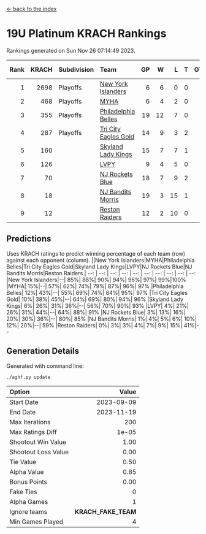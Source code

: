 [<- back to the index](readme.md)
# 19U Platinum KRACH Rankings
Rankings generated on Sun Nov 26 07:14:49 2023.

Rank|KRACH|Subdivision|Team|GP|W|L|T|OTW|OTL|SoS|Exp Wins|Win Diff
---:|---:|:---|:---|---:|---:|---:|---:|---:|---:|---:|---:|---:
1|2698|Playoffs|[New York Islanders](https://gamesheetstats.com/seasons/3663/teams/140861/schedule)|6|6|0|0|0|0|60|6.8|-0.0
2|468|Playoffs|[MYHA](https://gamesheetstats.com/seasons/3663/teams/140863/schedule)|6|4|2|0|0|0|239|4.9|0.0
3|355|Playoffs|[Philadelphia Belles](https://gamesheetstats.com/seasons/3663/teams/140864/schedule)|19|12|7|0|0|0|628|12.9|0.0
4|287|Playoffs|[Tri City Eagles Gold](https://gamesheetstats.com/seasons/3663/teams/140869/schedule)|14|9|3|2|0|0|138|10.9|0.0
5|160||[Skyland Lady Kings](https://gamesheetstats.com/seasons/3663/teams/140865/schedule)|15|7|7|1|0|0|390|8.4|0.0
6|126||[LVPY](https://gamesheetstats.com/seasons/3663/teams/140860/schedule)|9|4|5|0|0|0|187|4.9|0.0
7|70||[NJ Rockets Blue](https://gamesheetstats.com/seasons/3663/teams/140867/schedule)|18|7|9|2|0|0|547|8.9|0.0
8|18||[NJ Bandits Morris](https://gamesheetstats.com/seasons/3663/teams/140866/schedule)|19|3|15|1|0|0|393|4.4|0.0
9|12||[Reston Raiders](https://gamesheetstats.com/seasons/3663/teams/140868/schedule)|12|2|10|0|0|0|117|2.9|0.0

## Predictions
Uses KRACH ratings to predict winning percentage of each team (row) against each opponent (column).
||New York Islanders|MYHA|Philadelphia Belles|Tri City Eagles Gold|Skyland Lady Kings|LVPY|NJ Rockets Blue|NJ Bandits Morris|Reston Raiders
| --: | --: | --: | --: | --: | --: | --: | --: | --: | --: 
|New York Islanders|--| 85%| 88%| 90%| 94%| 96%| 97%| 99%|100%
|MYHA| 15%|--| 57%| 62%| 74%| 79%| 87%| 96%| 97%
|Philadelphia Belles| 12%| 43%|--| 55%| 69%| 74%| 84%| 95%| 97%
|Tri City Eagles Gold| 10%| 38%| 45%|--| 64%| 69%| 80%| 94%| 96%
|Skyland Lady Kings|  6%| 26%| 31%| 36%|--| 56%| 70%| 90%| 93%
|LVPY|  4%| 21%| 26%| 31%| 44%|--| 64%| 88%| 91%
|NJ Rockets Blue|  3%| 13%| 16%| 20%| 30%| 36%|--| 80%| 85%
|NJ Bandits Morris|  1%|  4%|  5%|  6%| 10%| 12%| 20%|--| 59%
|Reston Raiders|  0%|  3%|  3%|  4%|  7%|  9%| 15%| 41%|--

## Generation Details

Generated with command line:
```
./aghf.py update
```

| Option | Value |
| :----- | ----: |
| Start Date | 2023-09-09 |
| End Date | 2023-11-19 |
| Max Iterations | 200 |
| Max Ratings Diff | 1e-05 |
| Shootout Win Value | 1.00 |
| Shootout Loss Value | 0.00 |
| Tie Value | 0.50 |
| Alpha Value | 0.85 |
| Bonus Points | 0.00 |
| Fake Ties | 0 |
| Alpha Games | 1 |
| Ignore teams | __KRACH_FAKE_TEAM__ |
| Min Games Played | 4 |

